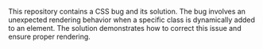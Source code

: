 This repository contains a CSS bug and its solution. The bug involves an unexpected rendering behavior when a specific class is dynamically added to an element. The solution demonstrates how to correct this issue and ensure proper rendering.